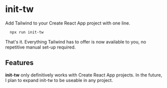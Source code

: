 # init-tw

Add Tailwind to your Create React App project with one line.

```bash
  npx run init-tw
```

That's it. Everything Tailwind has to offer is now available to you, no repetitive manual set-up required.

## Features

**init-tw** only definitively works with Create React App projects. In the future, I plan to expand init-tw to be useable in any project.
